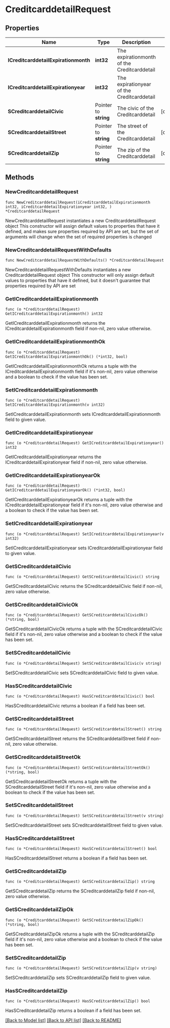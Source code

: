 # CreditcarddetailRequest

## Properties

Name | Type | Description | Notes
------------ | ------------- | ------------- | -------------
**ICreditcarddetailExpirationmonth** | **int32** | The expirationmonth of the Creditcarddetail | 
**ICreditcarddetailExpirationyear** | **int32** | The expirationyear of the Creditcarddetail | 
**SCreditcarddetailCivic** | Pointer to **string** | The civic of the Creditcarddetail | [optional] 
**SCreditcarddetailStreet** | Pointer to **string** | The street of the Creditcarddetail | [optional] 
**SCreditcarddetailZip** | Pointer to **string** | The zip of the Creditcarddetail | [optional] 

## Methods

### NewCreditcarddetailRequest

`func NewCreditcarddetailRequest(iCreditcarddetailExpirationmonth int32, iCreditcarddetailExpirationyear int32, ) *CreditcarddetailRequest`

NewCreditcarddetailRequest instantiates a new CreditcarddetailRequest object
This constructor will assign default values to properties that have it defined,
and makes sure properties required by API are set, but the set of arguments
will change when the set of required properties is changed

### NewCreditcarddetailRequestWithDefaults

`func NewCreditcarddetailRequestWithDefaults() *CreditcarddetailRequest`

NewCreditcarddetailRequestWithDefaults instantiates a new CreditcarddetailRequest object
This constructor will only assign default values to properties that have it defined,
but it doesn't guarantee that properties required by API are set

### GetICreditcarddetailExpirationmonth

`func (o *CreditcarddetailRequest) GetICreditcarddetailExpirationmonth() int32`

GetICreditcarddetailExpirationmonth returns the ICreditcarddetailExpirationmonth field if non-nil, zero value otherwise.

### GetICreditcarddetailExpirationmonthOk

`func (o *CreditcarddetailRequest) GetICreditcarddetailExpirationmonthOk() (*int32, bool)`

GetICreditcarddetailExpirationmonthOk returns a tuple with the ICreditcarddetailExpirationmonth field if it's non-nil, zero value otherwise
and a boolean to check if the value has been set.

### SetICreditcarddetailExpirationmonth

`func (o *CreditcarddetailRequest) SetICreditcarddetailExpirationmonth(v int32)`

SetICreditcarddetailExpirationmonth sets ICreditcarddetailExpirationmonth field to given value.


### GetICreditcarddetailExpirationyear

`func (o *CreditcarddetailRequest) GetICreditcarddetailExpirationyear() int32`

GetICreditcarddetailExpirationyear returns the ICreditcarddetailExpirationyear field if non-nil, zero value otherwise.

### GetICreditcarddetailExpirationyearOk

`func (o *CreditcarddetailRequest) GetICreditcarddetailExpirationyearOk() (*int32, bool)`

GetICreditcarddetailExpirationyearOk returns a tuple with the ICreditcarddetailExpirationyear field if it's non-nil, zero value otherwise
and a boolean to check if the value has been set.

### SetICreditcarddetailExpirationyear

`func (o *CreditcarddetailRequest) SetICreditcarddetailExpirationyear(v int32)`

SetICreditcarddetailExpirationyear sets ICreditcarddetailExpirationyear field to given value.


### GetSCreditcarddetailCivic

`func (o *CreditcarddetailRequest) GetSCreditcarddetailCivic() string`

GetSCreditcarddetailCivic returns the SCreditcarddetailCivic field if non-nil, zero value otherwise.

### GetSCreditcarddetailCivicOk

`func (o *CreditcarddetailRequest) GetSCreditcarddetailCivicOk() (*string, bool)`

GetSCreditcarddetailCivicOk returns a tuple with the SCreditcarddetailCivic field if it's non-nil, zero value otherwise
and a boolean to check if the value has been set.

### SetSCreditcarddetailCivic

`func (o *CreditcarddetailRequest) SetSCreditcarddetailCivic(v string)`

SetSCreditcarddetailCivic sets SCreditcarddetailCivic field to given value.

### HasSCreditcarddetailCivic

`func (o *CreditcarddetailRequest) HasSCreditcarddetailCivic() bool`

HasSCreditcarddetailCivic returns a boolean if a field has been set.

### GetSCreditcarddetailStreet

`func (o *CreditcarddetailRequest) GetSCreditcarddetailStreet() string`

GetSCreditcarddetailStreet returns the SCreditcarddetailStreet field if non-nil, zero value otherwise.

### GetSCreditcarddetailStreetOk

`func (o *CreditcarddetailRequest) GetSCreditcarddetailStreetOk() (*string, bool)`

GetSCreditcarddetailStreetOk returns a tuple with the SCreditcarddetailStreet field if it's non-nil, zero value otherwise
and a boolean to check if the value has been set.

### SetSCreditcarddetailStreet

`func (o *CreditcarddetailRequest) SetSCreditcarddetailStreet(v string)`

SetSCreditcarddetailStreet sets SCreditcarddetailStreet field to given value.

### HasSCreditcarddetailStreet

`func (o *CreditcarddetailRequest) HasSCreditcarddetailStreet() bool`

HasSCreditcarddetailStreet returns a boolean if a field has been set.

### GetSCreditcarddetailZip

`func (o *CreditcarddetailRequest) GetSCreditcarddetailZip() string`

GetSCreditcarddetailZip returns the SCreditcarddetailZip field if non-nil, zero value otherwise.

### GetSCreditcarddetailZipOk

`func (o *CreditcarddetailRequest) GetSCreditcarddetailZipOk() (*string, bool)`

GetSCreditcarddetailZipOk returns a tuple with the SCreditcarddetailZip field if it's non-nil, zero value otherwise
and a boolean to check if the value has been set.

### SetSCreditcarddetailZip

`func (o *CreditcarddetailRequest) SetSCreditcarddetailZip(v string)`

SetSCreditcarddetailZip sets SCreditcarddetailZip field to given value.

### HasSCreditcarddetailZip

`func (o *CreditcarddetailRequest) HasSCreditcarddetailZip() bool`

HasSCreditcarddetailZip returns a boolean if a field has been set.


[[Back to Model list]](../README.md#documentation-for-models) [[Back to API list]](../README.md#documentation-for-api-endpoints) [[Back to README]](../README.md)



